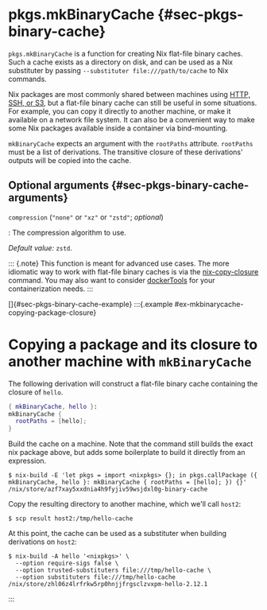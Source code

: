 # pkgs.mkBinaryCache {#sec-pkgs-binary-cache}

`pkgs.mkBinaryCache` is a function for creating Nix flat-file binary caches.
Such a cache exists as a directory on disk, and can be used as a Nix substituter by passing `--substituter file:///path/to/cache` to Nix commands.

Nix packages are most commonly shared between machines using [HTTP, SSH, or S3](https://nixos.org/manual/nix/stable/package-management/sharing-packages.html), but a flat-file binary cache can still be useful in some situations.
For example, you can copy it directly to another machine, or make it available on a network file system.
It can also be a convenient way to make some Nix packages available inside a container via bind-mounting.

`mkBinaryCache` expects an argument with the `rootPaths` attribute.
`rootPaths` must be a list of derivations.
The transitive closure of these derivations' outputs will be copied into the cache.

## Optional arguments {#sec-pkgs-binary-cache-arguments}

`compression` (`"none"` or `"xz"` or `"zstd"`; _optional_)

: The compression algorithm to use.

_Default value:_ `zstd`.

::: {.note}
This function is meant for advanced use cases.
The more idiomatic way to work with flat-file binary caches is via the [nix-copy-closure](https://nixos.org/manual/nix/stable/command-ref/nix-copy-closure.html) command.
You may also want to consider [dockerTools](#sec-pkgs-dockerTools) for your containerization needs.
:::

[]{#sec-pkgs-binary-cache-example}
:::{.example #ex-mkbinarycache-copying-package-closure}

# Copying a package and its closure to another machine with `mkBinaryCache`

The following derivation will construct a flat-file binary cache containing the closure of `hello`.

```nix
{ mkBinaryCache, hello }:
mkBinaryCache {
  rootPaths = [hello];
}
```

Build the cache on a machine.
Note that the command still builds the exact nix package above, but adds some boilerplate to build it directly from an expression.

```shellSession
$ nix-build -E 'let pkgs = import <nixpkgs> {}; in pkgs.callPackage ({ mkBinaryCache, hello }: mkBinaryCache { rootPaths = [hello]; }) {}'
/nix/store/azf7xay5xxdnia4h9fyjiv59wsjdxl0g-binary-cache
```

Copy the resulting directory to another machine, which we'll call `host2`:

```shellSession
$ scp result host2:/tmp/hello-cache
```

At this point, the cache can be used as a substituter when building derivations on `host2`:

```shellSession
$ nix-build -A hello '<nixpkgs>' \
  --option require-sigs false \
  --option trusted-substituters file:///tmp/hello-cache \
  --option substituters file:///tmp/hello-cache
/nix/store/zhl06z4lrfrkw5rp0hnjjfrgsclzvxpm-hello-2.12.1
```

:::
